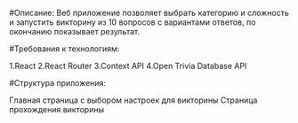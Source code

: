 #Описание:
Веб приложение позволяет выбрать категорию и сложность и запустить викторину из 10 вопросов с вариантами ответов, по окончанию показывает результат.

#Требования к технологиям:

1.React
2.React Router
3.Context API
4.Open Trivia Database API

#Структура приложения:

Главная страница с выбором настроек для викторины
Страница прохождения викторины
